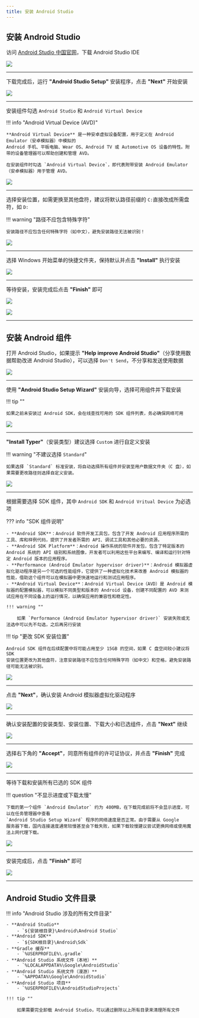 ```yaml
---
title: 安装 Android Studio
---
```


## 安装 Android Studio

访问 [Android Studio 中国官网](https://developer.android.google.cn/studio)，下载 Android Studio IDE

![](../../assets/images/android-studio/android-studio-homepage.png)

---

下载完成后，运行 **"Android Studio Setup"** 安装程序，点击 **"Next"** 开始安装

![](../../assets/images/android-studio/android-studio-setup-1.png)

---

安装组件勾选 `Android Studio` 和 `Android Virtual Device`

!!! info "Android Virtual Device (AVD)"

    **Android Virtual Device** 是一种安卓虚拟设备配置，用于定义在 Android Emulator（安卓模拟器）中模拟的
    Android 手机、平板电脑、Wear OS、Android TV 或 Automotive OS 设备的特性。附带的设备管理器可以帮助创建和管理 AVD。

    在安装组件时勾选 `Android Virtual Device`，即代表附带安装 Android Emulator（安卓模拟器）用于管理 AVD。

![](../../assets/images/android-studio/android-studio-setup-2.png)

---

选择安装位置，如需更换至其他盘符，建议将默认路径前缀的 `C:`直接改成所需盘符，如 `D:`

!!! warning "路径不应包含特殊字符"

    安装路径不应包含任何特殊字符（如中文），避免安装路径无法被识别！


![](../../assets/images/android-studio/android-studio-setup-3.png)

---

选择 Windows 开始菜单的快捷文件夹，保持默认并点击 **"Install"** 执行安装

![](../../assets/images/android-studio/android-studio-setup-4.png)

---

等待安装，安装完成后点击 **"Finish"** 即可

![](../../assets/images/android-studio/android-studio-setup-5.png)

![](../../assets/images/android-studio/android-studio-setup-6.png)

---

## 安装 Android 组件

打开 Android Studio，如果提示 **"Help improve Android Studio"**（分享使用数据帮助改进 Android Studio），可以选择 `Don't Send`，不分享和发送使用数据

![](../../assets/images/android-studio/android-studio-setup-7.png)

---

使用 **"Android Studio Setup Wizard"** 安装向导，选择可用组件并下载安装

!!! tip ""

    如果之前未安装过 Android SDK，会在线查找可用的 SDK 组件列表，务必确保网络可用

![](../../assets/images/android-studio/android-studio-setup-8.png)

---

**"Install Typer"**（安装类型）建议选择 `Custom` 进行自定义安装

!!! warning "不建议选择 `Standard`"

    如果选择 `Standard` 标准安装，将自动选择所有组件并安装至用户数据文件夹（C 盘），如果需要更改路径则选择自定义安装。

![](../../assets/images/android-studio/android-studio-setup-9.png)

---

根据需要选择 SDK 组件，其中 `Android SDK` 和 `Android Vritual Device` 为必选项

??? info "SDK 组件说明"

    - **Android SDK**：Android 软件开发工具包，包含了开发 Android 应用程序所需的工具、库和样例代码，提供了开发者所需的 API、调试工具和其他必要的资源。
    - **Android SDK Platform**：Android 操作系统的软件开发包，包含了特定版本的 Android 系统的 API 级别和系统图像，开发者可以利用这些平台来编写、编译和运行针对特定 Android 版本的应用程序。
    - **Performance (Android Emulator hypervisor driver)**：Android 模拟器虚拟化驱动程序是另一个可选的性能组件，它提供了一种虚拟化技术来改善 Android 模拟器的性能，借助这个组件可以在模拟器中更快速地运行和测试应用程序。
    - **Android Virtual Device**：Android Virtual Device（AVD）是 Android 模拟器的配置模拟器，可以模拟不同类型和版本的 Android 设备，创建不同配置的 AVD 来测试应用在不同设备上的运行情况，以确保应用的兼容性和稳定性。

    !!! warning ""

        如果 `Performance (Android Emulator hypervisor driver)` 安装失败或无法选中可以先不勾选，之后再另行安装

!!! tip "更改 SDK 安装位置"

    Android SDK 组件在后续配置中将可能占用至少 15GB 的空间，如果 C 盘空间较小建议将 SDK 
    安装位置更改为其他盘符，注意安装路径不应包含任何特殊字符（如中文）和空格，避免安装路径可能无法被识别。

![](../../assets/images/android-studio/android-studio-setup-10.png)

---

点击 **"Next"**，确认安装 Android 模拟器虚拟化驱动程序

![](../../assets/images/android-studio/android-studio-setup-11.png)

---

确认安装配置的安装类型、安装位置、下载大小和已选组件，点击 **"Next"** 继续

![](../../assets/images/android-studio/android-studio-setup-12.png)

---

选择右下角的 **"Accept"**，同意所有组件的许可证协议，并点击 **"Finish"** 完成

![](../../assets/images/android-studio/android-studio-setup-13.png)

---

等待下载和安装所有已选的 SDK 组件

!!! question "不显示进度或下载太慢"

    下载的第一个组件 `Android Emulator` 约为 400MB，在下载完成前将不会显示进度，可以在任务管理器中查看
    `Android Studio Setup Wizard` 程序的网络速度是否正常。由于需要从 Google
    服务器下载，国内连接速度通常较慢甚至会下载失败，如果下载较慢建议尝试更换网络或使用魔法上网代理下载。

![](../../assets/images/android-studio/android-studio-setup-14.png)

---

安装完成后，点击 **"Finish"** 即可

![](../../assets/images/android-studio/android-studio-setup-15.png)

---

## Android Studio 文件目录

!!! info "Android Studio 涉及的所有文件目录"

    - **Android Studio**
        - `${安装根目录}\Android\Android Studio`
    - **Android SDK**
        - `${SDK根目录}\Android\Sdk`
    - **Gradle 缓存**
        - `%USERPROFILE%\.gradle`
    - **Android Studio 系统文件（本地）**
        - `%LOCALAPPDATA%\Google\AndroidStudio`
    - **Android Studio 系统文件（漫游）**
        - `%APPDATA%\Google\AndroidStudio`
    - **Android Studio 项目**
        - `%USERPROFILE%\AndroidStudioProjects`

    !!! tip ""

        如果需要完全卸载 Android Studio，可以通过删除以上所有目录来清理所有文件
